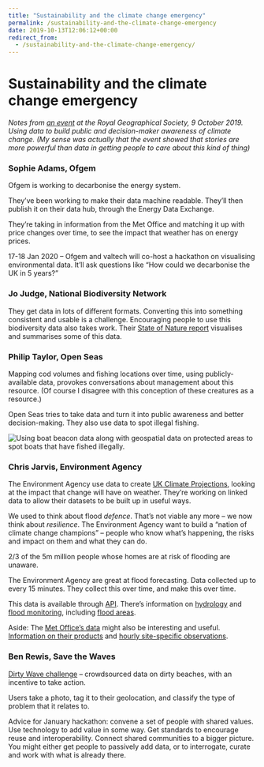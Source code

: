 ```yaml
---
title: "Sustainability and the climate change emergency"
permalink: /sustainability-and-the-climate-change-emergency
date: 2019-10-13T12:06:12+00:00
redirect_from:
  - /sustainability-and-the-climate-change-emergency/
---
```


# Sustainability and the climate change emergency

*Notes from [an event](https://www.valtech.com/en-gb/insights/sustainability-and-the-climate-change-emergency/) at the Royal Geographical Society, 9 October 2019. Using data to build public and decision-maker awareness of climate change. (My sense was actually that the event showed that stories are more powerful than data in getting people to care about this kind of thing)*

### Sophie Adams, Ofgem

Ofgem is working to decarbonise the energy system.

They’ve been working to make their data machine readable. They’ll then publish it on their data hub, through the Energy Data Exchange.

They’re taking in information from the Met Office and matching it up with price changes over time, to see the impact that weather has on energy prices.

17-18 Jan 2020 – Ofgem and valtech will co-host a hackathon on visualising environmental data. It’ll ask questions like “How could we decarbonise the UK in 5 years?”

### Jo Judge, National Biodiversity Network

They get data in lots of different formats. Converting this into something consistent and usable is a challenge. Encouraging people to use this biodiversity data also takes work. Their [State of Nature report](https://nbn.org.uk/wp-content/uploads/2019/09/State-of-Nature-2019-England-27-09-19.pdf) visualises and summarises some of this data.

### Philip Taylor, Open Seas

Mapping cod volumes and fishing locations over time, using publicly-available data, provokes conversations about management about this resource. (Of course I disagree with this conception of these creatures as a resource.)

Open Seas tries to take data and turn it into public awareness and better decision-making. They also use data to spot illegal fishing.

![Using boat beacon data along with geospatial data on protected areas to spot boats that have fished illegally.](Sustainability%20and%20the%20climate%20change%20emergency%20%E2%80%93%20Martin%20Lugton_files/SoundOfMull_26012019-1024x545.jpg)

### Chris Jarvis, Environment Agency

The Environment Agency use data to create [UK Climate Projections](https://ukclimateprojections-ui.metoffice.gov.uk/), looking at the impact that change will have on weather. They’re working on linked data to allow their datasets to be built up in useful ways.

We used to think about flood *defence*. That’s not viable any more – we now think about *resilience*. The Environment Agency want to build a “nation of climate change champions” – people who know what’s happening, the risks and impact on them and what they can do.

2/3 of the 5m million people whose homes are at risk of flooding are unaware.

The Environment Agency are great at flood forecasting. Data collected up to every 15 minutes. They collect this over time, and make this over time.

This data is available through [API](https://environment.data.gov.uk/apiportal). There’s information on [hydrology](https://environment.data.gov.uk/hydrology/explore) and [flood monitoring](https://environment.data.gov.uk/flood-monitoring/doc/reference), including [flood areas](https://environment.data.gov.uk/flood-monitoring/doc/reference#flood-areas).

Aside: The [Met Office’s data](https://www.metoffice.gov.uk/services/data/datapoint/getting-started) might also be interesting and useful. [Information on their products](https://www.metoffice.gov.uk/services/data/datapoint/datapoint-products) and [hourly site-specific observations](https://www.metoffice.gov.uk/services/data/datapoint/uk-hourly-site-specific-observations).

### Ben Rewis, Save the Waves

[Dirty Wave challenge](https://www.savethewaves.org/mobileapp/) – crowdsourced data on dirty beaches, with an incentive to take action.

Users take a photo, tag it to their geolocation, and classify the type of problem that it relates to.

Advice for January hackathon: convene a set of people with shared values. Use technology to add value in some way. Get standards to encourage reuse and interoperability. Connect shared communities to a bigger picture. You might either get people to passively add data, or to interrogate, curate and work with what is already there.